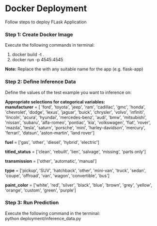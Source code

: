 # Docker Deployment
Follow steps to deploy FLask Application

### Step 1: Create Docker Image
Execute the following commands in terminal:

1. docker build -t <APP-NAME> . <br>
2. docker run -p 4545:4545 <APP-NAME>

**Note:** Replace the <APP-NAME> with any suitable name for the app (e.g. flask-app)

### Step 2: Define Inference Data
Define the values of the test example you want to inference on:

**Appropriate selections for categorical variables:** <br>
**manufacturer** = [ 'ford', 'toyota', 'jeep', 'ram', 'cadillac', 'gmc', 'honda', 'chevrolet', 'dodge', 'lexus', 'jaguar', 'buick', 'chrysler', 'volvo',
'infiniti', 'lincoln', 'acura', 'hyundai', 'mercedes-benz', 'audi', 'bmw', 'mitsubishi', 'nissan', 'subaru', 'alfa-romeo', 'pontiac', 'kia',
'volkswagen', 'fiat', 'rover', 'mazda', 'tesla', 'saturn', 'porsche', 'mini', 'harley-davidson', 'mercury', 'ferrari', 'datsun', 'aston-martin', 'land rover']

**fuel** = ['gas', 'other', 'diesel', 'hybrid', 'electric']

**titled_status** = ['clean', 'rebuilt', 'lien', 'salvage', 'missing', 'parts only']

**transmission** = ['other', 'automatic', 'manual']

**type** = ['pickup', 'SUV', 'hatchback', 'other', 'mini-van', 'truck', 'sedan', 'coupe', 'offroad', 'van', 'wagon', 'convertible', 'bus']

**paint_color** = ['white', 'red', 'silver', 'black', 'blue', 'brown', 'grey', 'yellow', 'orange', 'custom', 'green', 'purple']

### Step 3: Run Prediction
Execute the following command in the terminal: <br>
python deployment/inference_data.py
